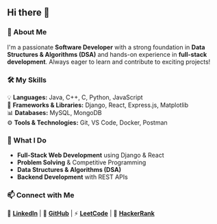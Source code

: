 
## Hi there 👋  

### 🚀 About Me  
I'm a passionate **Software Developer** with a strong foundation in **Data Structures & Algorithms (DSA)** and hands-on experience in **full-stack development**. Always eager to learn and contribute to exciting projects!  

### 🛠️ My Skills  
💡 **Languages:** Java, C++, C, Python, JavaScript  
🔧 **Frameworks & Libraries:** Django, React, Express.js, Matplotlib  
📊 **Databases:** MySQL, MongoDB  
⚙️ **Tools & Technologies:** Git, VS Code, Docker, Postman  

### 🌟 What I Do  
- **Full-Stack Web Development** using Django & React  
- **Problem Solving** & Competitive Programming  
- **Data Structures & Algorithms (DSA)**  
- **Backend Development** with REST APIs  

### 📫 Connect with Me  
🔗 **[LinkedIn](https://www.linkedin.com/in/abhishekhj/)** | 🐙 **[GitHub](https://github.com/Abhishek-HJ/)** | ⚡ **[LeetCode](https://leetcode.com/abhishekhj/)** | 🎯 **[HackerRank](https://www.hackerrank.com/abhishekhj/)**  
